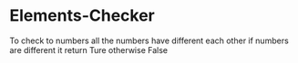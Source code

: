 # Elements-Checker
To check to numbers all the numbers have different each other if numbers are different it return Ture otherwise False
